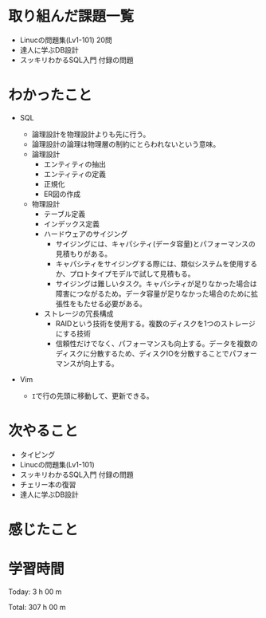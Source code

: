 # 取り組んだ課題一覧
- Linucの問題集(Lv1-101) 20問
- 達人に学ぶDB設計
- スッキリわかるSQL入門 付録の問題

# わかったこと
- SQL
    - 論理設計を物理設計よりも先に行う。
    - 論理設計の論理は物理層の制約にとらわれないという意味。
    - 論理設計
        - エンティティの抽出
        - エンティティの定義
        - 正規化
        - ER図の作成
    - 物理設計
        - テーブル定義
        - インデックス定義
        - ハードウェアのサイジング
            - サイジングには、キャパシティ(データ容量)とパフォーマンスの見積もりがある。
            - キャパシティをサイジングする際には、類似システムを使用するか、プロトタイプモデルで試して見積もる。
            - サイジングは難しいタスク。キャパシティが足りなかった場合は障害につながるため。データ容量が足りなかった場合のために拡張性をもたせる必要がある。
        - ストレージの冗長構成
            - RAIDという技術を使用する。複数のディスクを1つのストレージにする技術
            - 信頼性だけでなく、パフォーマンスも向上する。データを複数のディスクに分散するため、ディスクIOを分散することでパフォーマンスが向上する。

- Vim
    - `I`で行の先頭に移動して、更新できる。

# 次やること
- タイピング
- Linucの問題集(Lv1-101)
- スッキリわかるSQL入門 付録の問題
- チェリー本の復習
- 達人に学ぶDB設計

# 感じたこと

# 学習時間
Today: 3 h 00 m

Total: 307 h 00 m








































